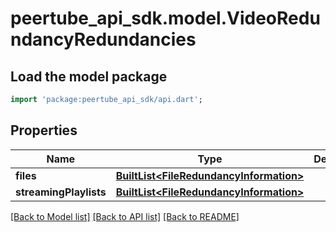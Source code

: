 # peertube_api_sdk.model.VideoRedundancyRedundancies

## Load the model package
```dart
import 'package:peertube_api_sdk/api.dart';
```

## Properties
Name | Type | Description | Notes
------------ | ------------- | ------------- | -------------
**files** | [**BuiltList&lt;FileRedundancyInformation&gt;**](FileRedundancyInformation.md) |  | [optional] 
**streamingPlaylists** | [**BuiltList&lt;FileRedundancyInformation&gt;**](FileRedundancyInformation.md) |  | [optional] 

[[Back to Model list]](../README.md#documentation-for-models) [[Back to API list]](../README.md#documentation-for-api-endpoints) [[Back to README]](../README.md)


